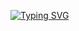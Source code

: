 [![Typing SVG](https://readme-typing-svg.herokuapp.com?font=Fira+Code&size=30&pause=1000&color=30BBF7&background=E76CFF00&center=%E9%94%99%E8%AF%AF%E7%9A%84&vCenter=%E9%94%99%E8%AF%AF%E7%9A%84&width=435&lines=Hello%2C+I+am+T0Night+%F0%9F%91%8B;Welcome+to+My+Home)](https://git.io/typing-svg)
<!---
<img align="right" src="https://github-readme-stats.vercel.app/api?username=t0night&show_icons=true&theme=radical">


t0night/t0night is a ✨ special ✨ repository because its `README.md` (this file) appears on your GitHub profile.
You can click the Preview link to take a look at your changes.
--->

